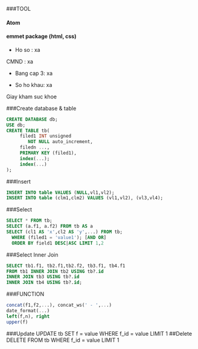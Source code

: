 ###TOOL
#### Atom
#### emmet package (html, css)
* Ho so : xa

CMND : xa

* Bang cap 3: xa

* So ho khau: xa

Giay kham suc khoe


###Create database & table
```sql
CREATE DATABASE db;
USE db;
CREATE TABLE tb(
     filed1 INT unsigned
        NOT NULL auto_increment,
     filedn ...,
     PRIMARY KEY (filed1),
     index(...);
     index(...)
);
```
###Insert
```sql
INSERT INTO table VALUES (NULL,vl1,vl2);
INSERT INTO table (clm1,clm2) VALUES (vl1,vl2), (vl3,vl4);
```
###Select
```sql
SELECT * FROM tb;
SELECT (a.f1, a.f2) FROM tb AS a
SELECT (cl1 AS 'x',cl2 AS 'y',...) FROM tb;
  WHERE (filed1 = 'value1'); [AND OR]
  ORDER BY field1 DESC|ASC LIMIT 1,2
```
###Select Inner Join
```sql
SELECT tb1.f1, tb2.f1,tb2.f2, tb3.f1, tb4.f1
FROM tb1 INNER JOIN tb2 USING tb?.id
INNER JOIN tb3 USING tb?.id
INNER JOIN tb4 USING tb?.id;
```
###FUNCTION
```sql
concat(f1,f2,...), concat_ws(' - ',...)
date_format(...)
left(f,n), right
upper(f)
```
###Update
UPDATE tb SET f = value WHERE f_id = value LIMIT 1
##Delete
DELETE FROM tb WHERE f_id = value LIMIT 1
